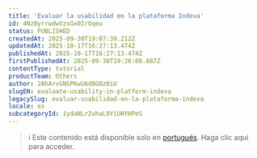 ```yaml
---
title: 'Evaluar la usabilidad en la plataforma Indeva'
id: 4NzByrrwdwVzsGx0IrOqeu
status: PUBLISHED
createdAt: 2025-09-30T19:07:39.212Z
updatedAt: 2025-10-17T16:27:13.474Z
publishedAt: 2025-10-17T16:27:13.474Z
firstPublishedAt: 2025-09-30T19:26:08.887Z
contentType: tutorial
productTeam: Others
author: 2AhArvGNSPKwUAd8GOz0iU
slugEN: evaluate-usability-in-platform-indeva
legacySlug: evaluar-usabilidad-en-la-plataforma-indeva
locale: es
subcategoryId: 1ydaNLr2vhaL9YiUHYHPeS
---
```


> ℹ️ Este contenido está disponible solo en [portugués](/pt/tutorial/avaliar-usabilidade-na-plataforma-indeva--4NzByrrwdwVzsGx0IrOqeu). Haga clic aquí para acceder.
